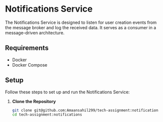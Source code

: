 # Notifications Service

The Notifications Service is designed to listen for user creation events from the message broker and log the received data. It serves as a consumer in a message-driven architecture.

## Requirements

- Docker
- Docker Compose

## Setup

Follow these steps to set up and run the Notifications Service:

1. **Clone the Repository**

   ```bash
   git clone git@github.com:Amaansahil299/tech-assignment:notifications.git
   cd tech-assignment:notifications
